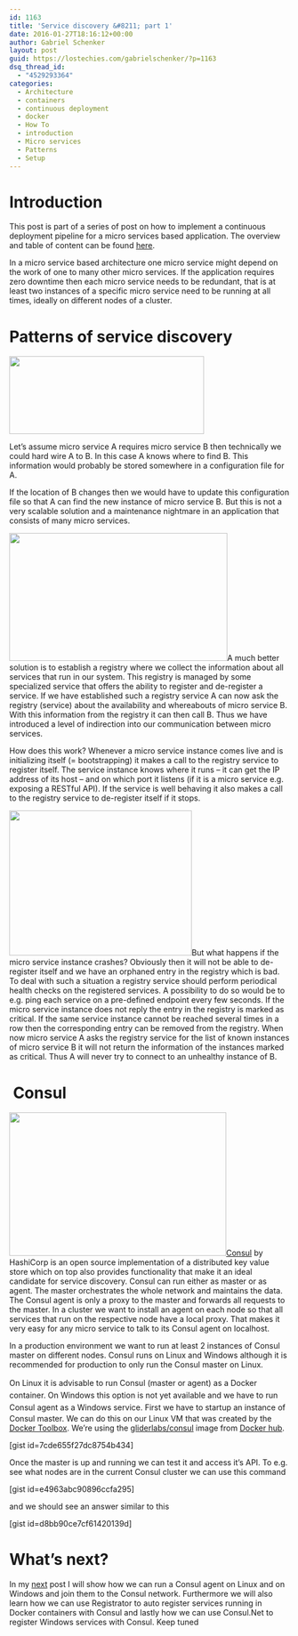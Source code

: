 ```yaml
---
id: 1163
title: 'Service discovery &#8211; part 1'
date: 2016-01-27T18:16:12+00:00
author: Gabriel Schenker
layout: post
guid: https://lostechies.com/gabrielschenker/?p=1163
dsq_thread_id:
  - "4529293364"
categories:
  - Architecture
  - containers
  - continuous deployment
  - docker
  - How To
  - introduction
  - Micro services
  - Patterns
  - Setup
---
```

# Introduction

This post is part of a series of post on how to implement a continuous deployment pipeline for a micro services based application. The overview and table of content can be found [here](https://lostechies.com/gabrielschenker/2016/01/23/implementing-a-cicd-pipeline/ "Implementing a CI/CD pipeline").

In a micro service based architecture one micro service might depend on the work of one to many other micro services. If the application requires zero downtime then each micro service needs to be redundant, that is at least two instances of a specific micro service need to be running at all times, ideally on different nodes of a cluster.

# Patterns of service discovery

<a style="color: #ff4b33; line-height: 21.8182px; font-size: 16px;" href="https://lostechies.com/gabrielschenker/files/2016/01/HardWired.png"><img class="wp-image-1176 alignright" title="HardWired" src="https://lostechies.com/gabrielschenker/files/2016/01/HardWired.png" alt="" width="350" height="140" /></a>

Let&#8217;s assume micro service A requires micro service B then technically we could hard wire A to B. In this case A knows where to find B. This information would probably be stored somewhere in a configuration file for A.

If the location of B changes then we would have to update this configuration file so that A can find the new instance of micro service B. But this is not a very scalable solution and a maintenance nightmare in an application that consists of many micro services.

[<img class="alignleft  wp-image-1177" title="Registry" src="https://lostechies.com/gabrielschenker/files/2016/01/Registry.png" alt="" width="392" height="230" />](https://lostechies.com/gabrielschenker/files/2016/01/Registry.png)A much better solution is to establish a registry where we collect the information about all services that run in our system. This registry is managed by some specialized service that offers the ability to register and de-register a service. If we have established such a registry service A can now ask the registry (service) about the availability and whereabouts of micro service B. With this information from the registry it can then call B. Thus we have introduced a level of indirection into our communication between micro services.

How does this work? Whenever a micro service instance comes live and is initializing itself (= bootstrapping) it makes a call to the registry service to register itself. The service instance knows where it runs &#8211; it can get the IP address of its host &#8211; and on which port it listens (if it is a micro service e.g. exposing a RESTful API). If the service is well behaving it also makes a call to the registry service to de-register itself if it stops.

[<img class="alignleft  wp-image-1178" title="HealthCheck" src="https://lostechies.com/gabrielschenker/files/2016/01/HealthCheck.png" alt="" width="328" height="261" />](https://lostechies.com/gabrielschenker/files/2016/01/HealthCheck.png)But what happens if the micro service instance crashes? Obviously then it will not be able to de-register itself and we have an orphaned entry in the registry which is bad. To deal with such a situation a registry service should perform periodical health checks on the registered services. A possibility to do so would be to e.g. ping each service on a pre-defined endpoint every few seconds. If the micro service instance does not reply the entry in the registry is marked as critical. If the same service instance cannot be reached several times in a row then the corresponding entry can be removed from the registry. When now micro service A asks the registry service for the list of known instances of micro service B it will not return the information of the instances marked as critical. Thus A will never try to connect to an unhealthy instance of B.

#  Consul

[<img class="alignright  wp-image-1179" title="Consul" src="https://lostechies.com/gabrielschenker/files/2016/01/Consul.png" alt="" width="390" height="258" />](https://lostechies.com/gabrielschenker/files/2016/01/Consul.png)[Consul](https://www.consul.io/) by HashiCorp is an open source implementation of a distributed key value store which on top also provides functionality that make it an ideal candidate for service discovery. Consul can run either as master or as agent. The master orchestrates the whole network and maintains the data. The Consul agent is only a proxy to the master and forwards all requests to the master. In a cluster we want to install an agent on each node so that all services that run on the respective node have a local proxy. That makes it very easy for any micro service to talk to its Consul agent on localhost.

In a production environment we want to run at least 2 instances of Consul master on different nodes. Consul runs on Linux and Windows although it is recommended for production to only run the Consul master on Linux.

<span style="line-height: 21.8182px;">On Linux it is advisable to run Consul (master or agent) as a Docker container. On Windows this option is not yet available and we have to run Consul agent as a Windows service. </span>First we have to startup an instance of Consul master. We can do this on our Linux VM that was created by the [Docker Toolbox](https://www.docker.com/docker-toolbox). We&#8217;re using the [gliderlabs/consul](https://hub.docker.com/r/gliderlabs/consul/) image from [Docker hub](https://hub.docker.com).

[gist id=7cde655f27dc8754b434]

Once the master is up and running we can test it and access it&#8217;s API. To e.g. see what nodes are in the current Consul cluster we can use this command

[gist id=e4963abc90896ccfa295]

and we should see an answer similar to this

[gist id=d8bb90ce7cf61420139d]

# What&#8217;s next?

In my [next](https://lostechies.com/gabrielschenker/2016/02/18/service-discovery-part-2/ "Service discovery – part 2") post I will show how we can run a Consul agent on Linux and on Windows and join them to the Consul network. Furthermore we will also learn how we can use Registrator to auto register services running in Docker containers with Consul and lastly how we can use Consul.Net to register Windows services with Consul. Keep tuned